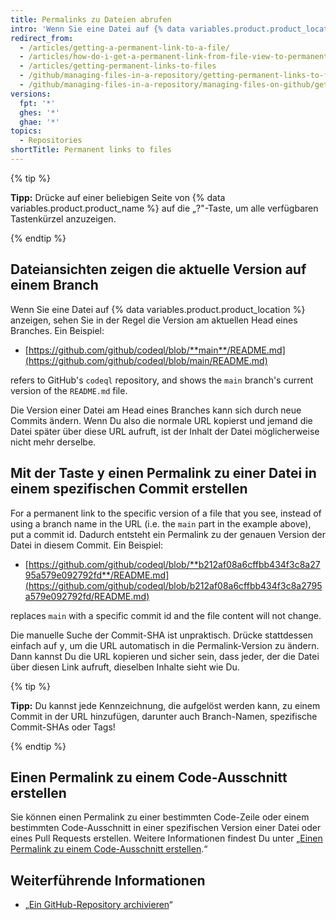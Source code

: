 ```yaml
---
title: Permalinks zu Dateien abrufen
intro: 'Wenn Sie eine Datei auf {% data variables.product.product_location %} anzeigen, können Sie die Taste Y drücken, um aus der URL einen Permalink zu genau der angezeigten Version der Datei zu erstellen.'
redirect_from:
  - /articles/getting-a-permanent-link-to-a-file/
  - /articles/how-do-i-get-a-permanent-link-from-file-view-to-permanent-blob-url/
  - /articles/getting-permanent-links-to-files
  - /github/managing-files-in-a-repository/getting-permanent-links-to-files
  - /github/managing-files-in-a-repository/managing-files-on-github/getting-permanent-links-to-files
versions:
  fpt: '*'
  ghes: '*'
  ghae: '*'
topics:
  - Repositories
shortTitle: Permanent links to files
---
```


{% tip %}

**Tipp:** Drücke auf einer beliebigen Seite von {% data variables.product.product_name %} auf die „?"-Taste, um alle verfügbaren Tastenkürzel anzuzeigen.

{% endtip %}

## Dateiansichten zeigen die aktuelle Version auf einem Branch

Wenn Sie eine Datei auf {% data variables.product.product_location %} anzeigen, sehen Sie in der Regel die Version am aktuellen Head eines Branches.  Ein Beispiel:

* [https://github.com/github/codeql/blob/**main**/README.md](https://github.com/github/codeql/blob/main/README.md)

refers to GitHub's `codeql` repository, and shows the `main` branch's current version of the `README.md` file.

Die Version einer Datei am Head eines Branches kann sich durch neue Commits ändern. Wenn Du also die normale URL kopierst und jemand die Datei später über diese URL aufruft, ist der Inhalt der Datei möglicherweise nicht mehr derselbe.

## Mit der Taste <kbd>y</kbd> einen Permalink zu einer Datei in einem spezifischen Commit erstellen

For a permanent link to the specific version of a file that you see, instead of using a branch name in the URL (i.e. the `main` part in the example above), put a commit id.  Dadurch entsteht ein Permalink zu der genauen Version der Datei in diesem Commit.  Ein Beispiel:

* [https://github.com/github/codeql/blob/**b212af08a6cffbb434f3c8a2795a579e092792fd**/README.md](https://github.com/github/codeql/blob/b212af08a6cffbb434f3c8a2795a579e092792fd/README.md)

replaces `main` with a specific commit id and the file content will not change.

Die manuelle Suche der Commit-SHA ist unpraktisch. Drücke stattdessen einfach auf <kbd>y</kbd>, um die URL automatisch in die Permalink-Version zu ändern.  Dann kannst Du die URL kopieren und sicher sein, dass jeder, der die Datei über diesen Link aufruft, dieselben Inhalte sieht wie Du.

{% tip %}

**Tipp:** Du kannst jede Kennzeichnung, die aufgelöst werden kann, zu einem Commit in der URL hinzufügen, darunter auch Branch-Namen, spezifische Commit-SHAs oder Tags!

{% endtip %}

## Einen Permalink zu einem Code-Ausschnitt erstellen

Sie können einen Permalink zu einer bestimmten Code-Zeile oder einem bestimmten Code-Ausschnitt in einer spezifischen Version einer Datei oder eines Pull Requests erstellen. Weitere Informationen findest Du unter „[Einen Permalink zu einem Code-Ausschnitt erstellen](/articles/creating-a-permanent-link-to-a-code-snippet/).“

## Weiterführende Informationen

- „[Ein GitHub-Repository archivieren](/articles/archiving-a-github-repository)“
